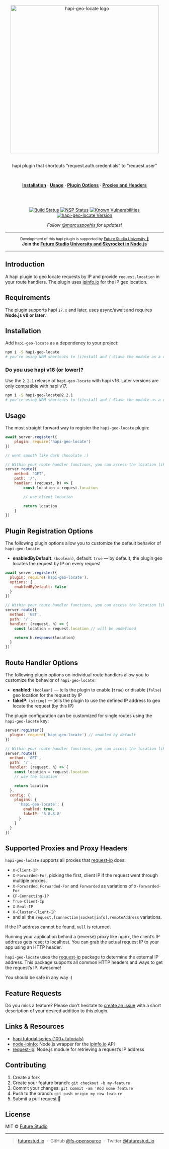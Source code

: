 <div align="center">
  <img width="471" style="max-width:100%;" src="https://github.com/fs-opensource/hapi-geo-locate/blob/master/media/hapi-geo-locate.png?raw=true" alt="hapi-geo-locate logo">

  <br/>
  <br/>
  
  <p>
    hapi plugin that shortcuts “request.auth.credentials” to “request.user”
  </p>
  <br/>
  <p>
    <a href="#installation"><strong>Installation</strong></a> ·
    <a href="#usage"><strong>Usage</strong></a> ·
    <a href="#plugin-registration-options"><strong>Plugin Options</strong></a> ·
    <a href="#supported-proxies-and-proxy-headers"><strong>Proxies and Headers</strong></a>
  </p>
  <br/>
  <br/>
  <p>
    <a href="https://travis-ci.org/fs-opensource/hapi-geo-locate"><img src="https://camo.githubusercontent.com/9f56ef242c6f588f74f39f0bd61c1acd34d853af/68747470733a2f2f7472617669732d63692e6f72672f66732d6f70656e736f757263652f686170692d67656f2d6c6f636174652e7376673f6272616e63683d6d6173746572" alt="Build Status" data-canonical-src="https://travis-ci.org/fs-opensource/hapi-geo-locate.svg?branch=master" style="max-width:100%;"></a>
    <a href="https://nodesecurity.io/orgs/future-studio/projects/41f5cf32-7bb6-43c9-9677-84c2c635de43"><img src="https://camo.githubusercontent.com/fd89d5815debd9dbfc83079a31fb758000356009/68747470733a2f2f6e6f646573656375726974792e696f2f6f7267732f6675747572652d73747564696f2f70726f6a656374732f34316635636633322d376262362d343363392d393637372d3834633263363335646534332f6261646765" alt="NSP Status" data-canonical-src="https://nodesecurity.io/orgs/future-studio/projects/41f5cf32-7bb6-43c9-9677-84c2c635de43/badge" style="max-width:100%;"></a>
    <a href="https://snyk.io/test/github/fs-opensource/hapi-geo-locate"><img src="https://camo.githubusercontent.com/a3b4309f8139ab05f486dc97807b8a13fd071503/68747470733a2f2f736e796b2e696f2f746573742f6769746875622f66732d6f70656e736f757263652f686170692d67656f2d6c6f636174652f62616467652e737667" alt="Known Vulnerabilities" data-canonical-src="https://snyk.io/test/github/fs-opensource/hapi-geo-locate/badge.svg" style="max-width:100%;"></a>
    <a href="https://www.npmjs.com/package/hapi-geo-locate"><img src="https://camo.githubusercontent.com/5eed05045c5bbe5ba8619779fa5cb790be4e160e/68747470733a2f2f696d672e736869656c64732e696f2f6e706d2f762f686170692d67656f2d6c6f636174652e737667" alt="hapi-geo-locate Version" data-canonical-src="https://img.shields.io/npm/v/hapi-geo-locate.svg" style="max-width:100%;"></a>
  </p>
  <p>
    <em>Follow <a href="http://twitter.com/marcuspoehls">@marcuspoehls</a> for updates!</em>
  </p>
</div>

---

<p align="center"><sup>Development of this hapi plugin is supported by <a href="https://futurestud.io">Future Studio University 🚀</a></sup>
<br><b>
Join the <a href="https://futurestud.io/university">Future Studio University and Skyrocket in Node.js</a></b>
</p>

---

## Introduction
A hapi plugin to geo locate requests by IP and provide `request.location` in your route handlers. The plugin uses [ipinfo.io](http://ipinfo.io/) for the IP geo location.


## Requirements
The plugin supports hapi `17.x` and later, uses async/await and requires **Node.js v8 or later**.


## Installation
Add `hapi-geo-locate` as a dependency to your project:

```bash
npm i -S hapi-geo-locate
# you’re using NPM shortcuts to (i)nstall and (-S)ave the module as a dependency
```


### Do you use hapi v16 (or lower)?
Use the `2.2.1` release of `hapi-geo-locate` with hapi v16. Later versions are only compatible with hapi v17.

```bash
npm i -S hapi-geo-locate@2.2.1
# you’re using NPM shortcuts to (i)nstall and (-S)ave the module as a dependency
```


## Usage
The most straight forward way to register the `hapi-geo-locate` plugin:

```js
await server.register({
    plugin: require('hapi-geo-locate')
})

// went smooth like dark chocolate :)

// Within your route handler functions, you can access the location like this
server.route({
    method: 'GET',
    path: '/',
    handler: (request, h) => {
        const location = request.location

        // use client location

        return location
    }
})
```


## Plugin Registration Options
The following plugin options allow you to customize the default behavior of `hapi-geo-locate`:

- **enabledByDefault**: `(boolean)`, default: `true` — by default, the plugin geo locates the request by IP on every request

```js
await server.register({
  plugin: require('hapi-geo-locate'),
  options: {
    enabledByDefault: false
  }
})

// Within your route handler functions, you can access the location like this
server.route({
  method: 'GET',
  path: '/',
  handler: (request, h) => {
    const location = request.location // will be undefined

    return h.response(location)
  }
})
```


## Route Handler Options
The following plugin options on individual route handlers allow you to customize the behavior of `hapi-geo-locate`:

- **enabled**: `(boolean)` — tells the plugin to enable (`true`) or disable (`false`) geo location for the request by IP
- **fakeIP**: `(string)` — tells the plugin to use the defined IP address to geo locate the request (by this IP)

The plugin configuration can be customized for single routes using the `hapi-geo-locate` key:

```js
server.register({
  plugin: require('hapi-geo-locate') // enabled by default
})

// Within your route handler functions, you can access the location like this
server.route({
  method: 'GET',
  path: '/',
  handler: (request, h) => {
    const location = request.location
    // use the location

    return location
  },
  config: {
    plugins: {
      'hapi-geo-locate': {
        enabled: true,
        fakeIP: '8.8.8.8'
      }
    }
  }
})
```


## Supported Proxies and Proxy Headers
`hapi-geo-locate` supports all proxies that [request-ip](https://github.com/pbojinov/request-ip) does:

- `X-Client-IP`
- `X-Forwarded-For`, picking the first, client IP if the request went through multiple proxies.
- `X-Forwarded`, `Forwarded-For` and `Forwarded` as variations of `X-Forwarded-For`
- `CF-Connecting-IP`
- `True-Client-Ip`
- `X-Real-IP`
- `X-Cluster-Client-IP`
- and all the `request.[connection|socket|info].remoteAddress` variations.

If the IP address cannot be found, `null` is returned.

Running your application behind a (reverse) proxy like nginx, the client’s IP address gets reset to localhost.
You can grab the actual request IP to your app using an HTTP header.

`hapi-geo-locate` uses the [request-ip](https://github.com/pbojinov/request-ip) package to determine the external IP address. This package supports
all common HTTP headers and ways to get the request’s IP. Awesome!

You should be safe in any way :)


## Feature Requests
Do you miss a feature? Please don’t hesitate to
[create an issue](https://github.com/fs-opensource/hapi-geo-locate/issues) with a short description of your
desired addition to this plugin.


## Links & Resources
- [hapi tutorial series (100+ tutorials)](https://futurestud.io/tutorials/hapi-get-your-server-up-and-running)
- [node-ipinfo](https://github.com/IonicaBizau/node-ipinfo): Node.js wrapper for the [ipinfo.io](http://ipinfo.io) API
- [request-ip](https://github.com/pbojinov/request-ip): Node.js module for retrieving a request’s IP address


## Contributing
1. Create a fork
2. Create your feature branch: `git checkout -b my-feature`
3. Commit your changes: `git commit -am 'Add some feature'`
4. Push to the branch: `git push origin my-new-feature`
5. Submit a pull request 🚀


## License
MIT © [Future Studio](https://futurestud.io)

---

> [futurestud.io](https://futurestud.io) &nbsp;&middot;&nbsp;
> GitHub [@fs-opensource](https://github.com/fs-opensource/) &nbsp;&middot;&nbsp;
> Twitter [@futurestud_io](https://twitter.com/futurestud_io)
